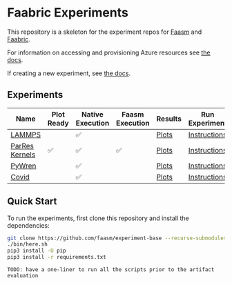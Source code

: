 # Faabric Experiments

This repository is a skeleton for the experiment repos for
[Faasm](http://github.com/faasm/faasm) and 
[Faabric](https://github.com/faasm/faabric).

For information on accessing and provisioning Azure resources see [the
docs](docs/azure.md).

If creating a new experiment, see [the docs](docs/new_experiments.md).

## Experiments

| Name | Plot Ready | Native Execution | Faasm Execution | Results | Run Experiment |
| --- | --- | --- | --- | -- | -- |
| [LAMMPS](https://github.com/faasm/experiment-lammps) | | :white_check_mark: | | [Plots](https://github.com/faasm/experiment-base/blob/master/plots/README.md) | [Instructions](https://github.com/faasm/experiment-lammps/blob/master/README.md) |
| [ParRes Kernels](https://github.com/faasm/experiment-kernels) | :white_check_mark: | :white_check_mark: | :white_check_mark: | [Plots](https://github.com/faasm/experiment-base/blob/master/results/kernels/README.md) | [Instructions](https://github.com/faasm/experiment-kernels/blob/master/README.md) |
| [PyWren](https://github.com/faasm/experiment-pywren) | | :white_check_mark: | | [Plots](https://github.com/faasm/experiment-master/blob/master/plots/README.md) | [Instructions](https://github.com/faasm/experiment-pywren/blob/master/README.md) |
| [Covid](https://github.com/faasm/experiment-covid) | | :white_check_mark: | | [Plots](https://github.com/faasm/experiment-base/blob/master/plots/README.md) | [Instructions](https://github.com/faasm/experiment-covid/blob/master/README.md) |

## Quick Start

To run the experiments, first clone this repository and install the
dependencies:
```bash
git clone https://github.com/faasm/experiment-base --recurse-submodules
./bin/here.sh
pip3 install -U pip
pip3 install -r requirements.txt
```

```
TODO: have a one-liner to run all the scripts prior to the artifact evaluation
```
